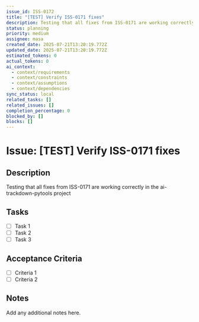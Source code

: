 ```yaml
---
issue_id: ISS-0172
title: "[TEST] Verify ISS-0171 fixes"
description: Testing that all fixes from ISS-0171 are working correctly in the ai-trackdown-pytools project
status: planning
priority: medium
assignee: masa
created_date: 2025-07-21T13:20:19.772Z
updated_date: 2025-07-21T13:20:19.772Z
estimated_tokens: 0
actual_tokens: 0
ai_context:
  - context/requirements
  - context/constraints
  - context/assumptions
  - context/dependencies
sync_status: local
related_tasks: []
related_issues: []
completion_percentage: 0
blocked_by: []
blocks: []
---
```


# Issue: [TEST] Verify ISS-0171 fixes

## Description
Testing that all fixes from ISS-0171 are working correctly in the ai-trackdown-pytools project

## Tasks
- [ ] Task 1
- [ ] Task 2
- [ ] Task 3

## Acceptance Criteria
- [ ] Criteria 1
- [ ] Criteria 2

## Notes
Add any additional notes here.
